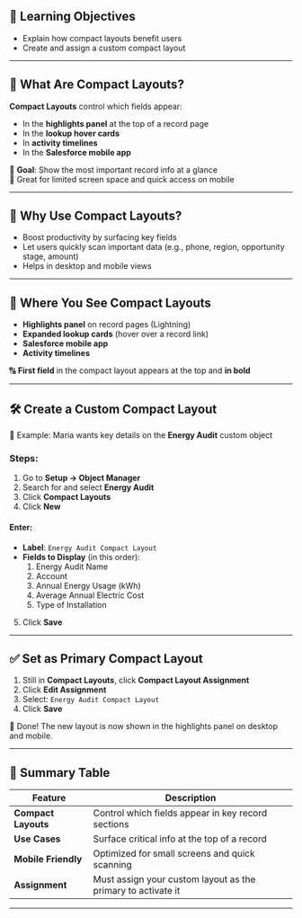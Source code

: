 ## 🎯 Learning Objectives

- Explain how compact layouts benefit users  
- Create and assign a custom compact layout

---

## 📌 What Are Compact Layouts?

**Compact Layouts** control which fields appear:
- In the **highlights panel** at the top of a record page
- In the **lookup hover cards**
- In **activity timelines**
- In the **Salesforce mobile app**

🎯 **Goal**: Show the most important record info at a glance  
📱 Great for limited screen space and quick access on mobile

---

## 🧠 Why Use Compact Layouts?

- Boost productivity by surfacing key fields
- Let users quickly scan important data (e.g., phone, region, opportunity stage, amount)
- Helps in desktop and mobile views

---

## 📸 Where You See Compact Layouts

- **Highlights panel** on record pages (Lightning)
- **Expanded lookup cards** (hover over a record link)
- **Salesforce mobile app**
- **Activity timelines**

🔠 **First field** in the compact layout appears at the top and **in bold**

---

## 🛠️ Create a Custom Compact Layout

👩 Example: Maria wants key details on the **Energy Audit** custom object

### Steps:

1. Go to **Setup → Object Manager**
2. Search for and select **Energy Audit**
3. Click **Compact Layouts**
4. Click **New**

#### Enter:
- **Label**: `Energy Audit Compact Layout`
- **Fields to Display** (in this order):
  1. Energy Audit Name
  2. Account
  3. Annual Energy Usage (kWh)
  4. Average Annual Electric Cost
  5. Type of Installation

5. Click **Save**

---

## ✅ Set as Primary Compact Layout

1. Still in **Compact Layouts**, click **Compact Layout Assignment**
2. Click **Edit Assignment**
3. Select: `Energy Audit Compact Layout`
4. Click **Save**

🎉 Done! The new layout is now shown in the highlights panel on desktop and mobile.

---

## 📝 Summary Table

| Feature | Description |
|--------|-------------|
| **Compact Layouts** | Control which fields appear in key record sections |
| **Use Cases** | Surface critical info at the top of a record |
| **Mobile Friendly** | Optimized for small screens and quick scanning |
| **Assignment** | Must assign your custom layout as the primary to activate it |

---

